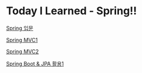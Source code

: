 # Today I Learned - Spring!!

[Spring 입문](https://github.com/MHLEE12/TIL_Spring/tree/master/Spring)

[Spring MVC1](https://github.com/MHLEE12/TIL_Spring/tree/master/Spring_MVC_1)

[Spring MVC2](https://github.com/MHLEE12/TIL_Spring/tree/master/Spring_MVC_2)

[Spring Boot & JPA 활용1](https://github.com/MHLEE12/TIL_Spring/tree/master/Spring_JPA_prac1)
